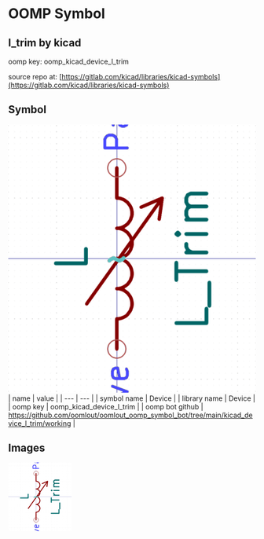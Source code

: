 # OOMP Symbol  
## l_trim  by kicad  
  
oomp key: oomp_kicad_device_l_trim  
  
source repo at: [https://gitlab.com/kicad/libraries/kicad-symbols](https://gitlab.com/kicad/libraries/kicad-symbols)  
## Symbol  
  
[![working.png](working_600.png)](working.png)  
| name | value | 
| --- | --- | 
| symbol name | Device | 
| library name | Device | 
| oomp key | oomp_kicad_device_l_trim | 
| oomp bot github | https://github.com/oomlout/oomlout_oomp_symbol_bot/tree/main/kicad_device_l_trim/working | 
## Images  
  
[![working.png](working_140.png)](working.png)  

